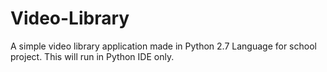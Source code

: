 # Video-Library
A simple video library application made in Python 2.7 Language for school project. This will run in Python IDE only. 
